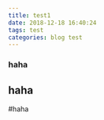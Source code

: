 ```yaml
---
title: test1
date: 2018-12-18 16:40:24
tags: test
categories: blog test
---
```


### haha

## haha

#haha
